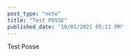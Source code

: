 ```yaml
---
post_type: "note" 
title: "Test POSSE"
published_date: "10/01/2021 05:11 PM"
---
```


Test Posse